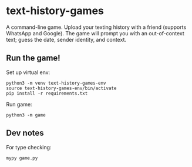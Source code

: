 # text-history-games
A command-line game. Upload your texting history with a friend (supports WhatsApp and Google). The game will prompt you with an out-of-context text; guess the date, sender identity, and context.

## Run the game!
Set up virtual env:
```
python3 -m venv text-history-games-env
source text-history-games-env/bin/activate
pip install -r requirements.txt
```
Run game:
```
python3 -m game
```

## Dev notes 
For type checking:
```
mypy game.py
```